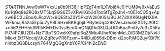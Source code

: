 $START$NNJww9oW7VxxUa0b9H38jHpPZgT4m1LXVbj6/iJ0iYUM9w9xVaEuSKu1qGq8e2RQ8xMT5LqSGS6Z5vXRwKGb3d7pxStTgZpJh4+tOE1o5Q5q+Apxw6BC3UEboXuRczWt+9QESfaZ0Y5PkzW2li0KIS/JBUJ473XXK6UgN1X9AWFkmajRa2a5Ep5u7yP8L6HxeBKBgbjiLPByteUq429KVesJxeubFXDtyJ/0fC+n563EHHhIdWRkKM+Dv0ssIEedXmQNjQRo08LQaUCb6paPmUy7q3z05KaPJ74F7JlU2Dl+Nz719pTSGwdrX9afpi6qZ5Mu4Uhef0iehMcLO/D3MZDj/NvIJMioxtjEtf7NccojVJuZgRew7R6Fzxm+R4lDuj056dxDBmixi2ooPjMQ2uyKBf7Kninbz3Q8BLcsyNF64MgQGgXnbY6P/Ci4hi2c$END$